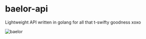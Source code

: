 baelor-api
===

Lightweight API written in golang for all that t-swifty goodness xoxo

![baelor](http://www.mtvasia.com/gsp/mtvasia-news/201411/Taylor-Swift-Smile.gif)
